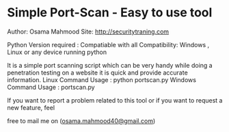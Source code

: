 # Simple Port-Scan - Easy to use tool
Author: Osama Mahmood
Site: http://securitytraning.com

Python Version required : Compatiable with all
Compatibility: Windows , Linux or any device running python

It is a simple port scanning script which can be very handy while doing a penetration testing on a website it is quick and provide accurate 
information.
Linux Command
Usage : python portscan.py
Windows Command
Usage : portscan.py


If you want to report a problem related to this tool or if you want to request a new feature, feel

free to mail me on (osama.mahmood40@gmail.com)
